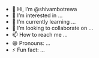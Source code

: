 - 👋 Hi, I’m @shivambotrewa
- 👀 I’m interested in ...
- 🌱 I’m currently learning ...
- 💞️ I’m looking to collaborate on ...
- 📫 How to reach me ...
- 😄 Pronouns: ...
- ⚡ Fun fact: ...

<!---
shivambotrewa/shivambotrewa is a ✨ special ✨ repository because its `README.md` (this file) appears on your GitHub profile.
You can click the Preview link to take a look at your changes.
--->
